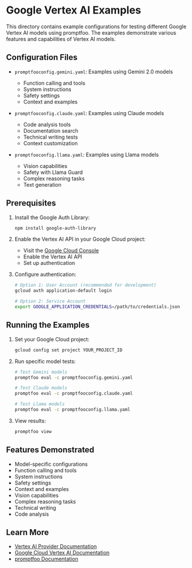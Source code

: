 # Google Vertex AI Examples

This directory contains example configurations for testing different Google Vertex AI models using promptfoo. The examples demonstrate various features and capabilities of Vertex AI models.

## Configuration Files

- `promptfooconfig.gemini.yaml`: Examples using Gemini 2.0 models

  - Function calling and tools
  - System instructions
  - Safety settings
  - Context and examples

- `promptfooconfig.claude.yaml`: Examples using Claude models

  - Code analysis tools
  - Documentation search
  - Technical writing tests
  - Context customization

- `promptfooconfig.llama.yaml`: Examples using Llama models
  - Vision capabilities
  - Safety with Llama Guard
  - Complex reasoning tasks
  - Text generation

## Prerequisites

1. Install the Google Auth Library:

   ```sh
   npm install google-auth-library
   ```

2. Enable the Vertex AI API in your Google Cloud project:

   - Visit the [Google Cloud Console](https://console.cloud.google.com)
   - Enable the Vertex AI API
   - Set up authentication

3. Configure authentication:

   ```sh
   # Option 1: User Account (recommended for development)
   gcloud auth application-default login

   # Option 2: Service Account
   export GOOGLE_APPLICATION_CREDENTIALS=/path/to/credentials.json
   ```

## Running the Examples

1. Set your Google Cloud project:

   ```sh
   gcloud config set project YOUR_PROJECT_ID
   ```

2. Run specific model tests:

   ```sh
   # Test Gemini models
   promptfoo eval -c promptfooconfig.gemini.yaml

   # Test Claude models
   promptfoo eval -c promptfooconfig.claude.yaml

   # Test Llama models
   promptfoo eval -c promptfooconfig.llama.yaml
   ```

3. View results:
   ```sh
   promptfoo view
   ```

## Features Demonstrated

- Model-specific configurations
- Function calling and tools
- System instructions
- Safety settings
- Context and examples
- Vision capabilities
- Complex reasoning tasks
- Technical writing
- Code analysis

## Learn More

- [Vertex AI Provider Documentation](https://www.promptfoo.dev/docs/providers/vertex/)
- [Google Cloud Vertex AI Documentation](https://cloud.google.com/vertex-ai/docs)
- [promptfoo Documentation](https://www.promptfoo.dev/docs/)

